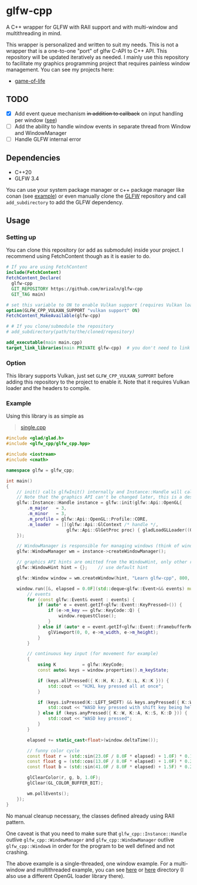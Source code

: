 # glfw-cpp

A C++ wrapper for GLFW with RAII support and with multi-window and multithreading in mind.

This wrapper is personalized and written to suit my needs. This is not a wrapper that is a one-to-one "port" of glfw C-API to C++ API. This repository will be updated iteratively as needed. I mainly use this repository to facilitate my graphics programming project that requires painless window management. You can see my projects here:

- [game-of-life](https://github.com/mrizaln/game-of-life)

## TODO

- [x] Add event queue mechanism ~~in addition to callback~~ on input handling per window ([see](https://github.com/glfw/gleq))
- [ ] Add the ability to handle window events in separate thread from Window and WindowManager
- [ ] Handle GLFW internal error

## Dependencies

- C++20
- GLFW 3.4

You can use your system package manager or c++ package manager like conan (see [example](./example)) or even manually clone the [GLFW](https://github.com/glfw/glfw) repository and call `add_subdirectory` to add the GLFW dependency.

## Usage

### Setting up

You can clone this repository (or add as submodule) inside your project. I recommend using FetchContent though as it is easier to do.

```cmake
# If you are using FetchContent
include(FetchContent)
FetchContent_Declare(
  glfw-cpp
  GIT_REPOSITORY https://github.com/mrizaln/glfw-cpp
  GIT_TAG main)

# set this variable to ON to enable Vulkan support (requires Vulkan loader and headers)
option(GLFW_CPP_VULKAN_SUPPORT "vulkan support" ON)
FetchContent_MakeAvailable(glfw-cpp)

# # If you clone/submodule the repository
# add_subdirectory(path/to/the/cloned/repository)

add_executable(main main.cpp)
target_link_libraries(main PRIVATE glfw-cpp)  # you don't need to link to glfw here, glfw-cpp already link to it
```

### Option

This library supports Vulkan, just set `GLFW_CPP_VULKAN_SUPPORT` before adding this repository to the project to enable it. Note that it requires Vulkan loader and the headers to compile.

### Example

Using this library is as simple as

> [single.cpp](./example/source/single.cpp)

```cpp
#include <glad/glad.h>
#include <glfw_cpp/glfw_cpp.hpp>

#include <iostream>
#include <cmath>

namespace glfw = glfw_cpp;

int main()
{
    // init() calls glfwInit() internally and Instance::Handle will call glfwTerminate() on dtor.
    // Note that the graphics API can't be changed later, this is a design choice.
    glfw::Instance::Handle instance = glfw::init(glfw::Api::OpenGL{
        .m_major   = 3,
        .m_minor   = 3,
        .m_profile = glfw::Api::OpenGL::Profile::CORE,
        .m_loader  = [](glfw::Api::GlContext /* handle */,
                       glfw::Api::GlGetProc proc) { gladLoadGLLoader((GLADloadproc)proc); },
    });

    // WindowManager is responsible for managing windows (think of window group)
    glfw::WindowManager wm = instance->createWindowManager();

    // graphics API hints are omitted from the WindowHint, only other relevant hints are included.
    glfw::WindowHint hint = {};    // use default hint

    glfw::Window window = wm.createWindow(hint, "Learn glfw-cpp", 800, 600);

    window.run([&, elapsed = 0.0F](std::deque<glfw::Event>&& events) mutable {
        // events
        for (const glfw::Event& event : events) {
            if (auto* e = event.getIf<glfw::Event::KeyPressed>()) {
                if (e->m_key == glfw::KeyCode::Q) {
                    window.requestClose();
                }
            } else if (auto* e = event.getIf<glfw::Event::FramebufferResized>()) {
                glViewport(0, 0, e->m_width, e->m_height);
            }
        }

        // continuous key input (for movement for example)
        {
            using K          = glfw::KeyCode;
            const auto& keys = window.properties().m_keyState;

            if (keys.allPressed({ K::H, K::J, K::L, K::K })) {
                std::cout << "HJKL key pressed all at once";
            }

            if (keys.isPressed(K::LEFT_SHIFT) && keys.anyPressed({ K::W, K::A, K::S, K::D })) {
                std::cout << "WASD key pressed with shift key being held";
            } else if (keys.anyPressed({ K::W, K::A, K::S, K::D })) {
                std::cout << "WASD key pressed";
            }
        }

        elapsed += static_cast<float>(window.deltaTime());

        // funny color cycle
        const float r = (std::sin(23.0F / 8.0F * elapsed) + 1.0F) * 0.1F + 0.4F;
        const float g = (std::cos(13.0F / 8.0F * elapsed) + 1.0F) * 0.2F + 0.3F;
        const float b = (std::sin(41.0F / 8.0F * elapsed) + 1.5F) * 0.2F;

        glClearColor(r, g, b, 1.0F);
        glClear(GL_COLOR_BUFFER_BIT);

        wm.pollEvents();
    });
}
```

No manual cleanup necessary, the classes defined already using RAII pattern.

One caveat is that you need to make sure that `glfw_cpp::Instance::Handle` outlive `glfw_cpp::WindowManager` and `glfw_cpp::WindowManager` outlive `glfw_cpp::Window`s in order for the program to be well defined and not crashing.

The above example is a single-threaded, one window example. For a multi-window and multithreaded example, you can see [here](./example/source/multi.cpp) or [here](./example/source/multi_multi_manager.cpp) directory (I also use a different OpenGL loader library there).
